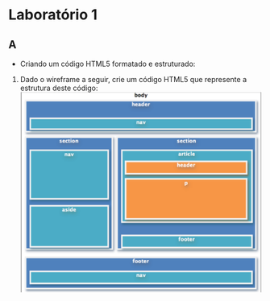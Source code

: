 # Laboratório 1 
## A 
- Criando um código HTML5 formatado e estruturado:
1. Dado o wireframe a seguir, crie um código HTML5 que represente a estrutura deste código:
![imagem aula04](../imgs/img-aula04.png)